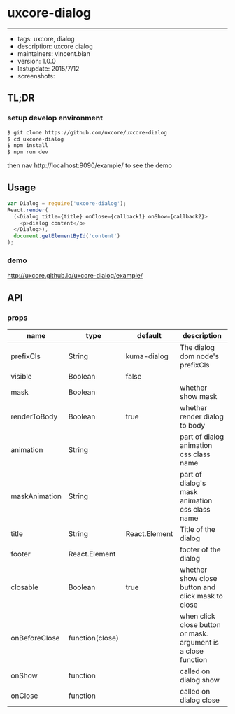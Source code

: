 # uxcore-dialog
---

- tags: uxcore, dialog
- description: uxcore dialog
- maintainers: vincent.bian
- version: 1.0.0
- lastupdate: 2015/7/12
- screenshots:

## TL;DR

### setup develop environment

```sh
$ git clone https://github.com/uxcore/uxcore-dialog
$ cd uxcore-dialog
$ npm install
$ npm run dev
```
then nav http://localhost:9090/example/ to see the demo

## Usage

```js
var Dialog = require('uxcore-dialog');
React.render(
  (<Dialog title={title} onClose={callback1} onShow={callback2}>
    <p>dialog content</p>
  </Dialog>),
  document.getElementById('content')
);
```

### demo
http://uxcore.github.io/uxcore-dialog/example/

## API

### props

|name|type|default|description|
|----|----|-------|-----------|
|prefixCls|String|kuma-dialog|The dialog dom node's prefixCls|
|visible|Boolean|false| |
|mask|Boolean| |whether show mask|
|renderToBody|Boolean|true|whether render dialog to body|
|animation|String| |part of dialog animation css class name|
|maskAnimation|String| |part of dialog's mask animation css class name|
|title|String|React.Element|Title of the dialog|
|footer|React.Element| |footer of the dialog|
|closable|Boolean|true|whether show close button and click mask to close|
|onBeforeClose|function(close)| |when click close button or mask. argument is a close function|
|onShow|function| |called on dialog show|
|onClose|function| |called on dialog close|
